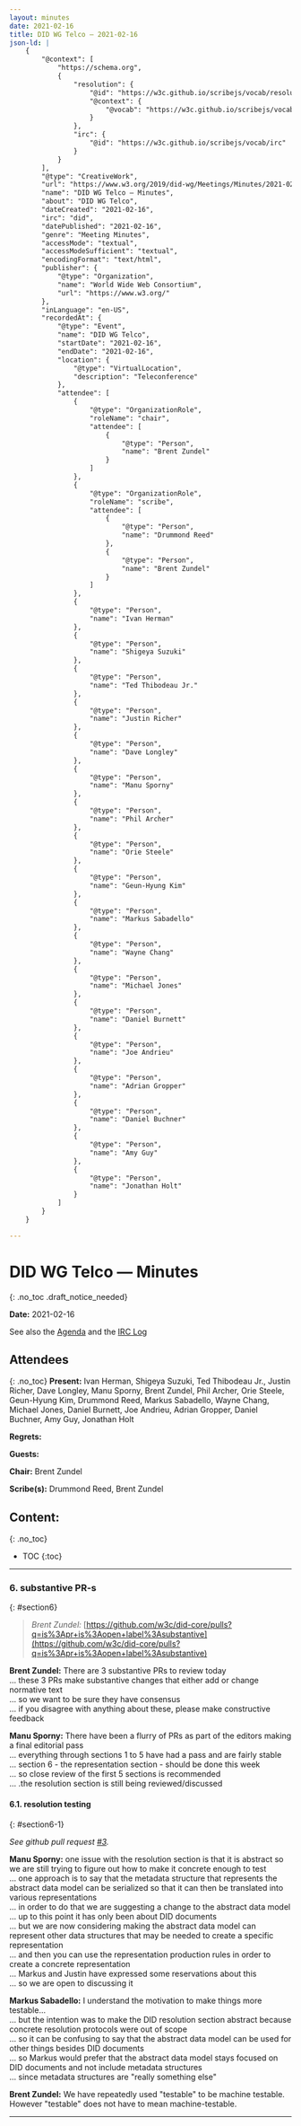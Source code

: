```yaml
---
layout: minutes
date: 2021-02-16
title: DID WG Telco — 2021-02-16
json-ld: |
    {
        "@context": [
            "https://schema.org",
            {
                "resolution": {
                    "@id": "https://w3c.github.io/scribejs/vocab/resolution",
                    "@context": {
                        "@vocab": "https://w3c.github.io/scribejs/vocab/"
                    }
                },
                "irc": {
                    "@id": "https://w3c.github.io/scribejs/vocab/irc"
                }
            }
        ],
        "@type": "CreativeWork",
        "url": "https://www.w3.org/2019/did-wg/Meetings/Minutes/2021-02-16-did",
        "name": "DID WG Telco — Minutes",
        "about": "DID WG Telco",
        "dateCreated": "2021-02-16",
        "irc": "did",
        "datePublished": "2021-02-16",
        "genre": "Meeting Minutes",
        "accessMode": "textual",
        "accessModeSufficient": "textual",
        "encodingFormat": "text/html",
        "publisher": {
            "@type": "Organization",
            "name": "World Wide Web Consortium",
            "url": "https://www.w3.org/"
        },
        "inLanguage": "en-US",
        "recordedAt": {
            "@type": "Event",
            "name": "DID WG Telco",
            "startDate": "2021-02-16",
            "endDate": "2021-02-16",
            "location": {
                "@type": "VirtualLocation",
                "description": "Teleconference"
            },
            "attendee": [
                {
                    "@type": "OrganizationRole",
                    "roleName": "chair",
                    "attendee": [
                        {
                            "@type": "Person",
                            "name": "Brent Zundel"
                        }
                    ]
                },
                {
                    "@type": "OrganizationRole",
                    "roleName": "scribe",
                    "attendee": [
                        {
                            "@type": "Person",
                            "name": "Drummond Reed"
                        },
                        {
                            "@type": "Person",
                            "name": "Brent Zundel"
                        }
                    ]
                },
                {
                    "@type": "Person",
                    "name": "Ivan Herman"
                },
                {
                    "@type": "Person",
                    "name": "Shigeya Suzuki"
                },
                {
                    "@type": "Person",
                    "name": "Ted Thibodeau Jr."
                },
                {
                    "@type": "Person",
                    "name": "Justin Richer"
                },
                {
                    "@type": "Person",
                    "name": "Dave Longley"
                },
                {
                    "@type": "Person",
                    "name": "Manu Sporny"
                },
                {
                    "@type": "Person",
                    "name": "Phil Archer"
                },
                {
                    "@type": "Person",
                    "name": "Orie Steele"
                },
                {
                    "@type": "Person",
                    "name": "Geun-Hyung Kim"
                },
                {
                    "@type": "Person",
                    "name": "Markus Sabadello"
                },
                {
                    "@type": "Person",
                    "name": "Wayne Chang"
                },
                {
                    "@type": "Person",
                    "name": "Michael Jones"
                },
                {
                    "@type": "Person",
                    "name": "Daniel Burnett"
                },
                {
                    "@type": "Person",
                    "name": "Joe Andrieu"
                },
                {
                    "@type": "Person",
                    "name": "Adrian Gropper"
                },
                {
                    "@type": "Person",
                    "name": "Daniel Buchner"
                },
                {
                    "@type": "Person",
                    "name": "Amy Guy"
                },
                {
                    "@type": "Person",
                    "name": "Jonathan Holt"
                }
            ]
        }
    }

---
```


# DID WG Telco — Minutes
{: .no_toc .draft_notice_needed}



**Date:** 2021-02-16

See also the [Agenda](https://lists.w3.org/Archives/Public/public-did-wg/2021Feb/0009.html) and the [IRC Log](https://www.w3.org/2021/02/16-did-irc.txt)

## Attendees
{: .no_toc}
**Present:** Ivan Herman, Shigeya Suzuki, Ted Thibodeau Jr., Justin Richer, Dave Longley, Manu Sporny, Brent Zundel, Phil Archer, Orie Steele, Geun-Hyung Kim, Drummond Reed, Markus Sabadello, Wayne Chang, Michael Jones, Daniel Burnett, Joe Andrieu, Adrian Gropper, Daniel Buchner, Amy Guy, Jonathan Holt

**Regrets:** 

**Guests:** 

**Chair:** Brent Zundel

**Scribe(s):** Drummond Reed, Brent Zundel

## Content:
{: .no_toc}

* TOC
{:toc}
---



### 6. substantive PR-s
{: #section6}

> *Brent Zundel:* [https://github.com/w3c/did-core/pulls?q=is%3Apr+is%3Aopen+label%3Asubstantive](https://github.com/w3c/did-core/pulls?q=is%3Apr+is%3Aopen+label%3Asubstantive)

**Brent Zundel:** There are 3 substantive PRs to review today  
… these 3 PRs make substantive changes that either add or change normative text  
… so we want to be sure they have consensus  
… if you disagree with anything about these, please make constructive feedback  

**Manu Sporny:** There have been a flurry of PRs as part of the editors making a final editorial pass  
… everything through sections 1 to 5 have had a pass and are fairly stable  
… section 6 - the representation section - should be done this week  
… so close review of the first 5 sections is recommended  
… .the resolution section is still being reviewed/discussed  

#### 6.1. resolution testing 
{: #section6-1}

_See github pull request [#3](https://github.com/iherman/mprocessing_tests/pull/3)._

<!-- issue iherman/mprocessing_tests/3 -->



**Manu Sporny:** one issue with the resolution section is that it is abstract so we are still trying to figure out how to make it concrete enough to test  
… one approach is to say that the metadata structure that represents the abstract data model can be serialized so that it can then be translated into various representations  
… in order to do that we are suggesting a change to the abstract data model  
… up to this point it has only been about DID documents  
… but we are now considering making the abstract data model can represent other data structures that may be needed to create a specific representation  
… and then you can use the representation production rules in order to create a concrete representation  
… Markus and Justin have expressed some reservations about this  
… so we are open to discussing it  

**Markus Sabadello:** I understand the motivation to make things more testable...  
… but the intention was to make the DID resolution section abstract because concrete resolution protocols were out of scope  
… so it can be confusing to say that the abstract data model can be used for other things besides DID documents  
… so Markus would prefer that the abstract data model stays focused on DID documents and not include metadata structures  
… since metadata structures are "really something else"  

**Brent Zundel:** We have repeatedly used "testable" to be machine testable. However "testable" does not have to mean machine-testable.  


---

